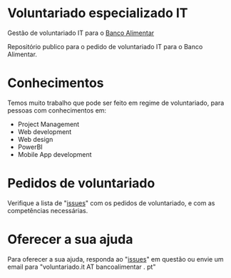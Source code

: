 # Voluntariado especializado IT
Gestão de voluntariado IT para o [Banco Alimentar](http://www.bancoalimentar.pt)

Repositório publico para o pedido de voluntariado IT para o Banco Alimentar.

# Conhecimentos
Temos muito trabalho que pode ser feito em regime de voluntariado, para pessoas com conhecimentos em:
- Project Management
- Web development
- Web design
- PowerBI
- Mobile App development

# Pedidos de voluntariado
Verifique a lista de "[issues](https://github.com/banco-alimentar/Voluntariado/issues)" com os pedidos de voluntariado, e com as competências necessárias.

# Oferecer a sua ajuda
Para oferecer a sua ajuda, responda ao "[issues](https://github.com/banco-alimentar/Voluntariado/issues)" em questão ou envie um email para "voluntariado.it AT bancoalimentar . pt"

